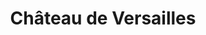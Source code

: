 ---
guid: "01745ed0dc74"
title: "Château de Versailles"
latlng: "48.804828, 2.120123"
youtubeId: "ND5h5PXvBhk" 
---